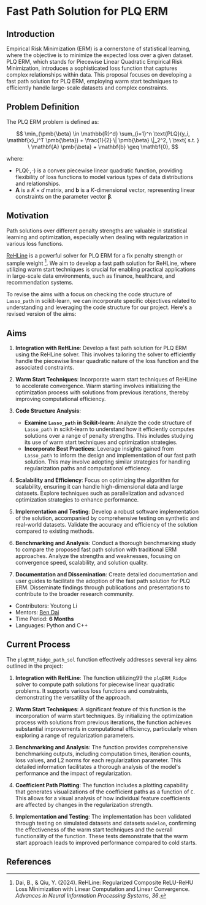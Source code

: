 # Fast Path Solution for PLQ ERM

## Introduction

Empirical Risk Minimization (ERM) is a cornerstone of statistical learning, where the objective is to minimize the expected loss over a given dataset. PLQ ERM, which stands for Piecewise Linear Quadratic Empirical Risk Minimization, introduces a sophisticated loss function that captures complex relationships within data. This proposal focuses on developing a fast path solution for PLQ ERM, employing warm start techniques to efficiently handle large-scale datasets and complex constraints.

## Problem Definition

The PLQ ERM problem is defined as:

$$
\min_{\pmb{\beta} \in \mathbb{R}^d} \sum_{i=1}^n \text{PLQ}(y_i, \mathbf{x}_i^T \pmb{\beta}) + \frac{1}{2} \| \pmb{\beta} \|_2^2, \ \text{ s.t. } \ 
    \mathbf{A} \pmb{\beta} + \mathbf{b} \geq \mathbf{0},
$$

where:

- $\text{PLQ}(\cdot, \cdot)$ is a convex piecewise linear quadratic function, providing flexibility of loss functions to model various types of data distributions and relationships.
- $\mathbf{A}$ is a $K \times d$ matrix, and $\mathbf{b}$ is a $K$-dimensional vector, representing linear constraints on the parameter vector $\pmb{\beta}$.

## Motivation

Path solutions over different penalty strengths are valuable in statistical learning and optimization, especially when dealing with regularization in various loss functions.

[ReHLine](https://rehline-python.readthedocs.io/en/latest/) is a powerful solver for PLQ ERM for a fix penalty strength or sample weight [^rehline]. We aim to develop a fast path solution for ReHLine, where utilizing warm start techniques is crucial for enabling practical applications in large-scale data environments, such as finance, healthcare, and recommendation systems.

To revise the aims with a focus on checking the code structure of `Lasso_path` in scikit-learn, we can incorporate specific objectives related to understanding and leveraging the code structure for our project. Here's a revised version of the aims:

## Aims

1. **Integration with ReHLine**: Develop a fast path solution for PLQ ERM using the ReHLine solver. This involves tailoring the solver to efficiently handle the piecewise linear quadratic nature of the loss function and the associated constraints.

2. **Warm Start Techniques**: Incorporate warm start techniques of ReHLine to accelerate convergence. Warm starting involves initializing the optimization process with solutions from previous iterations, thereby improving computational efficiency.

3. **Code Structure Analysis**:
   - **Examine `Lasso_path` in Scikit-learn**: Analyze the code structure of `Lasso_path` in scikit-learn to understand how it efficiently computes solutions over a range of penalty strengths. This includes studying its use of warm start techniques and optimization strategies.
   - **Incorporate Best Practices**: Leverage insights gained from `Lasso_path` to inform the design and implementation of our fast path solution. This may involve adopting similar strategies for handling regularization paths and computational efficiency.

4. **Scalability and Efficiency**: Focus on optimizing the algorithm for scalability, ensuring it can handle high-dimensional data and large datasets. Explore techniques such as parallelization and advanced optimization strategies to enhance performance.

5. **Implementation and Testing**: Develop a robust software implementation of the solution, accompanied by comprehensive testing on synthetic and real-world datasets. Validate the accuracy and efficiency of the solution compared to existing methods.

6. **Benchmarking and Analysis**: Conduct a thorough benchmarking study to compare the proposed fast path solution with traditional ERM approaches. Analyze the strengths and weaknesses, focusing on convergence speed, scalability, and solution quality.

7. **Documentation and Dissemination**: Create detailed documentation and user guides to facilitate the adoption of the fast path solution for PLQ ERM. Disseminate findings through publications and presentations to contribute to the broader research community.

- Contributors: Youtong Li
- Mentors: [Ben Dai](https://www.bendai.org/)
- Time Period: **6 Months**
- Languages: Python and C++



## Current Process

The `plqERM_Ridge_path_sol` function effectively addresses several key aims outlined in the project:

1.  **Integration with ReHLine**: The function utilizing99 the `plqERM_Ridge` solver to compute path solutions for piecewise linear quadratic problems. It supports various loss functions and constraints, demonstrating the versatility of the approach.

2.  **Warm Start Techniques**: A significant feature of this function is the incorporation of warm start techniques. By initializing the optimization process with solutions from previous iterations, the function achieves substantial improvements in computational efficiency, particularly when exploring a range of regularization parameters.

3.  **Benchmarking and Analysis**: The function provides comprehensive benchmarking outputs, including computation times, iteration counts, loss values, and L2 norms for each regularization parameter. This detailed information facilitates a thorough analysis of the model's performance and the impact of regularization.

4.  **Coefficient Path Plotting**: The function includes a plotting capability that generates visualizations of the coefficient paths as a function of `C`. This allows for a visual analysis of how individual feature coefficients are affected by changes in the regularization strength.

5.  **Implementation and Testing**: The implementation has been validated through testing on simulated datasets and datasets `madelon`, confirming the effectiveness of the warm start techniques and the overall functionality of the function. These tests demonstrate that the warm start approach leads to improved performance compared to cold starts.



## References

[^rehline]: Dai, B., & Qiu, Y. (2024).  ReHLine: Regularized Composite ReLU-ReHU Loss Minimization with Linear  Computation and Linear Convergence. *Advances in Neural Information Processing Systems*, *36*.

